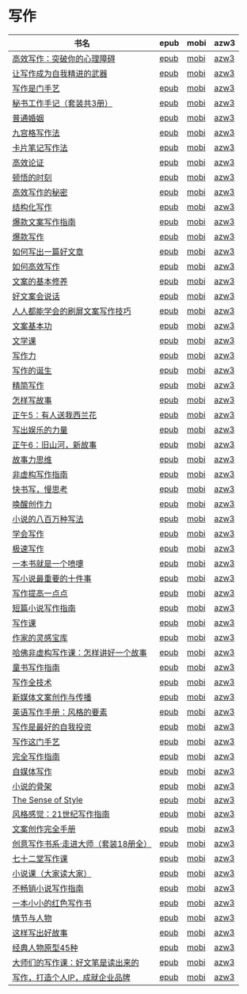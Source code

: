 # 写作

| 书名 | epub | mobi | azw3 |
| --- | --- | --- | --- |
| [高效写作：突破你的心理障碍](http://ct.dalanmei.com/f/31084289-771246910-3acba9) | [epub](http://ct.dalanmei.com/f/31084289-771246910-3acba9) | [mobi](http://ct.dalanmei.com/f/31084289-771231719-76c2b4) | [azw3](http://ct.dalanmei.com/f/31084289-771236611-710433) |
| [让写作成为自我精进的武器](http://ct.dalanmei.com/f/31084289-771247192-ba39ba) | [epub](http://ct.dalanmei.com/f/31084289-771247192-ba39ba) | [mobi](http://ct.dalanmei.com/f/31084289-771232126-6fa873) | [azw3](http://ct.dalanmei.com/f/31084289-771240215-ad5f69) |
| [写作是门手艺](http://ct.dalanmei.com/f/31084289-771240383-1a4acf) | [epub](http://ct.dalanmei.com/f/31084289-771240383-1a4acf) | [mobi](http://ct.dalanmei.com/f/31084289-771228427-100dd1) | [azw3](http://ct.dalanmei.com/f/31084289-771232430-8a5eb0) |
| [秘书工作手记（套装共3册）](http://ct.dalanmei.com/f/31084289-771241320-4bddc9) | [epub](http://ct.dalanmei.com/f/31084289-771241320-4bddc9) | [mobi](http://ct.dalanmei.com/f/31084289-771229847-1addf4) | [azw3](http://ct.dalanmei.com/f/31084289-771233399-811e51) |
| [普通婚姻](http://ct.dalanmei.com/f/31084289-771241356-7b25ab) | [epub](http://ct.dalanmei.com/f/31084289-771241356-7b25ab) | [mobi](http://ct.dalanmei.com/f/31084289-771229929-787cb5) | [azw3](http://ct.dalanmei.com/f/31084289-771233486-884122) |
| [九宫格写作法](http://ct.dalanmei.com/f/31084289-570353320-4a9732) | [epub](http://ct.dalanmei.com/f/31084289-570353320-4a9732) | [mobi](http://ct.dalanmei.com/f/31084289-570161378-a8fd99) | [azw3](http://ct.dalanmei.com/f/31084289-571401589-9ee5dd) |
| [卡片笔记写作法](http://ct.dalanmei.com/f/31084289-570355410-ea8993) | [epub](http://ct.dalanmei.com/f/31084289-570355410-ea8993) | [mobi](http://ct.dalanmei.com/f/31084289-570142603-1659bf) | [azw3](http://ct.dalanmei.com/f/31084289-571403016-d56236) |
| [高效论证](http://ct.dalanmei.com/f/31084289-570265561-2d16cf) | [epub](http://ct.dalanmei.com/f/31084289-570265561-2d16cf) | [mobi](http://ct.dalanmei.com/f/31084289-570119871-420036) | [azw3](http://ct.dalanmei.com/f/31084289-571406968-e8b643) |
| [顿悟的时刻](http://ct.dalanmei.com/f/31084289-572078470-158df2) | [epub](http://ct.dalanmei.com/f/31084289-572078470-158df2) | [mobi](http://ct.dalanmei.com/f/31084289-571730426-5071b0) | [azw3](http://ct.dalanmei.com/f/31084289-572095111-6b9566) |
| [高效写作的秘密](http://ct.dalanmei.com/f/31084289-572080665-e60a47) | [epub](http://ct.dalanmei.com/f/31084289-572080665-e60a47) | [mobi](http://ct.dalanmei.com/f/31084289-571729465-2a311e) | [azw3](http://ct.dalanmei.com/f/31084289-572108375-d4074f) |
| [结构化写作](http://ct.dalanmei.com/f/31084289-572084948-a1fc16) | [epub](http://ct.dalanmei.com/f/31084289-572084948-a1fc16) | [mobi](http://ct.dalanmei.com/f/31084289-571729039-8fdab8) | [azw3](http://ct.dalanmei.com/f/31084289-572112284-b8d052) |
| [爆款文案写作指南](http://ct.dalanmei.com/f/31084289-572086340-725506) | [epub](http://ct.dalanmei.com/f/31084289-572086340-725506) | [mobi](http://ct.dalanmei.com/f/31084289-571728907-52dfd2) | [azw3](http://ct.dalanmei.com/f/31084289-572112528-106f8d) |
| [爆款写作](http://ct.dalanmei.com/f/31084289-572087691-ae66b4) | [epub](http://ct.dalanmei.com/f/31084289-572087691-ae66b4) | [mobi](http://ct.dalanmei.com/f/31084289-571728645-215099) | [azw3](http://ct.dalanmei.com/f/31084289-572112703-407031) |
| [如何写出一篇好文章](http://ct.dalanmei.com/f/31084289-572112368-6182fb) | [epub](http://ct.dalanmei.com/f/31084289-572112368-6182fb) | [mobi](http://ct.dalanmei.com/f/31084289-571723847-3d95dc) | [azw3](http://ct.dalanmei.com/f/31084289-572116251-bf9a9a) |
| [如何高效写作](http://ct.dalanmei.com/f/31084289-572112550-1daf31) | [epub](http://ct.dalanmei.com/f/31084289-572112550-1daf31) | [mobi](http://ct.dalanmei.com/f/31084289-571723531-cb3778) | [azw3](http://ct.dalanmei.com/f/31084289-572116579-2b9e4a) |
| [文案的基本修养](http://ct.dalanmei.com/f/31084289-572112596-5d9e5e) | [epub](http://ct.dalanmei.com/f/31084289-572112596-5d9e5e) | [mobi](http://ct.dalanmei.com/f/31084289-571723389-0c764e) | [azw3](http://ct.dalanmei.com/f/31084289-572116709-869bb0) |
| [好文案会说话](http://ct.dalanmei.com/f/31084289-572112601-f7a72d) | [epub](http://ct.dalanmei.com/f/31084289-572112601-f7a72d) | [mobi](http://ct.dalanmei.com/f/31084289-571723377-242ec6) | [azw3](http://ct.dalanmei.com/f/31084289-572116731-1aa7f7) |
| [人人都能学会的刷屏文案写作技巧](http://ct.dalanmei.com/f/31084289-572114112-8a42d0) | [epub](http://ct.dalanmei.com/f/31084289-572114112-8a42d0) | [mobi](http://ct.dalanmei.com/f/31084289-571714256-aa0860) | [azw3](http://ct.dalanmei.com/f/31084289-572125046-337a89) |
| [文案基本功](http://ct.dalanmei.com/f/31084289-572114745-ad0579) | [epub](http://ct.dalanmei.com/f/31084289-572114745-ad0579) | [mobi](http://ct.dalanmei.com/f/31084289-571711448-4a90ef) | [azw3](http://ct.dalanmei.com/f/31084289-572133729-cc8a79) |
| [文学课](http://ct.dalanmei.com/f/31084289-572114906-5ce269) | [epub](http://ct.dalanmei.com/f/31084289-572114906-5ce269) | [mobi](http://ct.dalanmei.com/f/31084289-571710746-42ced8) | [azw3](http://ct.dalanmei.com/f/31084289-572134823-bbb913) |
| [写作力](http://ct.dalanmei.com/f/31084289-572115803-fbc8f4) | [epub](http://ct.dalanmei.com/f/31084289-572115803-fbc8f4) | [mobi](http://ct.dalanmei.com/f/31084289-571701879-be33b5) | [azw3](http://ct.dalanmei.com/f/31084289-572141513-d82730) |
| [写作的诞生](http://ct.dalanmei.com/f/31084289-572115868-b3338a) | [epub](http://ct.dalanmei.com/f/31084289-572115868-b3338a) | [mobi](http://ct.dalanmei.com/f/31084289-571698513-7e278d) | [azw3](http://ct.dalanmei.com/f/31084289-572144709-e122e0) |
| [精简写作](http://ct.dalanmei.com/f/31084289-572116026-8ee395) | [epub](http://ct.dalanmei.com/f/31084289-572116026-8ee395) | [mobi](http://ct.dalanmei.com/f/31084289-571681748-03e9b7) | [azw3](http://ct.dalanmei.com/f/31084289-572154980-10b13b) |
| [怎样写故事](http://ct.dalanmei.com/f/31084289-572116114-6093da) | [epub](http://ct.dalanmei.com/f/31084289-572116114-6093da) | [mobi](http://ct.dalanmei.com/f/31084289-571678384-d96fd8) | [azw3](http://ct.dalanmei.com/f/31084289-572157186-399703) |
| [正午5：有人送我西兰花](http://ct.dalanmei.com/f/31084289-572116633-824542) | [epub](http://ct.dalanmei.com/f/31084289-572116633-824542) | [mobi](http://ct.dalanmei.com/f/31084289-571666025-525cfd) | [azw3](http://ct.dalanmei.com/f/31084289-572176451-d6164f) |
| [写出娱乐的力量](http://ct.dalanmei.com/f/31084289-572116646-d4b61f) | [epub](http://ct.dalanmei.com/f/31084289-572116646-d4b61f) | [mobi](http://ct.dalanmei.com/f/31084289-571665900-8bfab8) | [azw3](http://ct.dalanmei.com/f/31084289-572176475-7e5469) |
| [正午6：旧山河，新故事](http://ct.dalanmei.com/f/31084289-572116653-1fd46f) | [epub](http://ct.dalanmei.com/f/31084289-572116653-1fd46f) | [mobi](http://ct.dalanmei.com/f/31084289-571665823-b7cc84) | [azw3](http://ct.dalanmei.com/f/31084289-572176490-2813ba) |
| [故事力思维](http://ct.dalanmei.com/f/31084289-572121119-bcde0e) | [epub](http://ct.dalanmei.com/f/31084289-572121119-bcde0e) | [mobi](http://ct.dalanmei.com/f/31084289-571638355-933d78) | [azw3](http://ct.dalanmei.com/f/31084289-572182619-b05028) |
| [非虚构写作指南](http://ct.dalanmei.com/f/31084289-571794918-572adf) | [epub](http://ct.dalanmei.com/f/31084289-571794918-572adf) | [mobi](http://ct.dalanmei.com/f/31084289-571530794-c56fbd) | [azw3](http://ct.dalanmei.com/f/31084289-572194476-5fd990) |
| [快书写，慢思考](http://ct.dalanmei.com/f/31084289-571807222-0e239e) | [epub](http://ct.dalanmei.com/f/31084289-571807222-0e239e) | [mobi](http://ct.dalanmei.com/f/31084289-571539314-f44f97) | [azw3](http://ct.dalanmei.com/f/31084289-572196053-7577b9) |
| [唤醒创作力](http://ct.dalanmei.com/f/31084289-571807726-a50f0a) | [epub](http://ct.dalanmei.com/f/31084289-571807726-a50f0a) | [mobi](http://ct.dalanmei.com/f/31084289-571540044-5e4ce4) | [azw3](http://ct.dalanmei.com/f/31084289-572196163-9b842f) |
| [小说的八百万种写法](http://ct.dalanmei.com/f/31084289-571863480-090041) | [epub](http://ct.dalanmei.com/f/31084289-571863480-090041) | [mobi](http://ct.dalanmei.com/f/31084289-571551201-3fad77) | [azw3](http://ct.dalanmei.com/f/31084289-572202151-af7925) |
| [学会写作](http://ct.dalanmei.com/f/31084289-571905951-161662) | [epub](http://ct.dalanmei.com/f/31084289-571905951-161662) | [mobi](http://ct.dalanmei.com/f/31084289-571555473-b634c5) | [azw3](http://ct.dalanmei.com/f/31084289-572202969-0586db) |
| [极速写作](http://ct.dalanmei.com/f/31084289-571983729-064661) | [epub](http://ct.dalanmei.com/f/31084289-571983729-064661) | [mobi](http://ct.dalanmei.com/f/31084289-571559925-3570a9) | [azw3](http://ct.dalanmei.com/f/31084289-572211912-9a5eac) |
| [一本书就是一个喷嚏](http://ct.dalanmei.com/f/31084289-572011360-256140) | [epub](http://ct.dalanmei.com/f/31084289-572011360-256140) | [mobi](http://ct.dalanmei.com/f/31084289-571562990-60f1cf) | [azw3](http://ct.dalanmei.com/f/31084289-571911132-ecf23a) |
| [写小说最重要的十件事](http://ct.dalanmei.com/f/31084289-571732859-fac53a) | [epub](http://ct.dalanmei.com/f/31084289-571732859-fac53a) | [mobi](http://ct.dalanmei.com/f/31084289-571614926-cc7ba9) | [azw3](http://ct.dalanmei.com/f/31084289-571912941-81f1cb) |
| [写作提高一点点](http://ct.dalanmei.com/f/31084289-571735442-003181) | [epub](http://ct.dalanmei.com/f/31084289-571735442-003181) | [mobi](http://ct.dalanmei.com/f/31084289-571611081-c2c8a5) | [azw3](http://ct.dalanmei.com/f/31084289-571913758-d2195c) |
| [短篇小说写作指南](http://ct.dalanmei.com/f/31084289-571735985-4b715d) | [epub](http://ct.dalanmei.com/f/31084289-571735985-4b715d) | [mobi](http://ct.dalanmei.com/f/31084289-571608679-6bfe00) | [azw3](http://ct.dalanmei.com/f/31084289-571914102-64a051) |
| [写作课](http://ct.dalanmei.com/f/31084289-571779419-2aca9d) | [epub](http://ct.dalanmei.com/f/31084289-571779419-2aca9d) | [mobi](http://ct.dalanmei.com/f/31084289-571523300-744f27) | [azw3](http://ct.dalanmei.com/f/31084289-571975283-3eafef) |
| [作家的灵感宝库](http://ct.dalanmei.com/f/31084289-571779508-691ae1) | [epub](http://ct.dalanmei.com/f/31084289-571779508-691ae1) | [mobi](http://ct.dalanmei.com/f/31084289-571523337-87f9b2) | [azw3](http://ct.dalanmei.com/f/31084289-571975339-5f665c) |
| [哈佛非虚构写作课：怎样讲好一个故事](http://ct.dalanmei.com/f/31084289-571793885-ef9032) | [epub](http://ct.dalanmei.com/f/31084289-571793885-ef9032) | [mobi](http://ct.dalanmei.com/f/31084289-571530621-f6cb5a) | [azw3](http://ct.dalanmei.com/f/31084289-571987714-a40e99) |
| [童书写作指南](http://ct.dalanmei.com/f/31084289-571802310-9d8240) | [epub](http://ct.dalanmei.com/f/31084289-571802310-9d8240) | [mobi](http://ct.dalanmei.com/f/31084289-571532683-a47a9c) | [azw3](http://ct.dalanmei.com/f/31084289-571989653-bb74ec) |
| [写作全技术](http://ct.dalanmei.com/f/31084289-571806515-ca805e) | [epub](http://ct.dalanmei.com/f/31084289-571806515-ca805e) | [mobi](http://ct.dalanmei.com/f/31084289-571538328-40d18b) | [azw3](http://ct.dalanmei.com/f/31084289-571991747-7fcee3) |
| [新媒体文案创作与传播](http://ct.dalanmei.com/f/31084289-571807209-c0cc41) | [epub](http://ct.dalanmei.com/f/31084289-571807209-c0cc41) | [mobi](http://ct.dalanmei.com/f/31084289-571539283-96b7b0) | [azw3](http://ct.dalanmei.com/f/31084289-571992205-a132a4) |
| [英语写作手册：风格的要素](http://ct.dalanmei.com/f/31084289-571818359-eb4f43) | [epub](http://ct.dalanmei.com/f/31084289-571818359-eb4f43) | [mobi](http://ct.dalanmei.com/f/31084289-571548060-49674c) | [azw3](http://ct.dalanmei.com/f/31084289-572054257-688747) |
| [写作是最好的自我投资](http://ct.dalanmei.com/f/31084289-571832938-eafbba) | [epub](http://ct.dalanmei.com/f/31084289-571832938-eafbba) | [mobi](http://ct.dalanmei.com/f/31084289-571549606-e28461) | [azw3](http://ct.dalanmei.com/f/31084289-572065546-f50463) |
| [写作这门手艺](http://ct.dalanmei.com/f/31084289-571844732-6f2759) | [epub](http://ct.dalanmei.com/f/31084289-571844732-6f2759) | [mobi](http://ct.dalanmei.com/f/31084289-571550365-f5c797) | [azw3](http://ct.dalanmei.com/f/31084289-572066612-7d944a) |
| [完全写作指南](http://ct.dalanmei.com/f/31084289-571851178-6379c3) | [epub](http://ct.dalanmei.com/f/31084289-571851178-6379c3) | [mobi](http://ct.dalanmei.com/f/31084289-571550781-80b425) | [azw3](http://ct.dalanmei.com/f/31084289-572067234-13de41) |
| [自媒体写作](http://ct.dalanmei.com/f/31084289-571852761-85dc0d) | [epub](http://ct.dalanmei.com/f/31084289-571852761-85dc0d) | [mobi](http://ct.dalanmei.com/f/31084289-571550785-a45e0c) | [azw3](http://ct.dalanmei.com/f/31084289-572067262-f05162) |
| [小说的骨架](http://ct.dalanmei.com/f/31084289-571862153-914bc7) | [epub](http://ct.dalanmei.com/f/31084289-571862153-914bc7) | [mobi](http://ct.dalanmei.com/f/31084289-571551125-77cb3d) | [azw3](http://ct.dalanmei.com/f/31084289-572067972-25cc68) |
| [The Sense of Style](http://ct.dalanmei.com/f/31084289-571911697-bc400a) | [epub](http://ct.dalanmei.com/f/31084289-571911697-bc400a) | [mobi](http://ct.dalanmei.com/f/31084289-571556010-192525) | [azw3](http://ct.dalanmei.com/f/31084289-572072970-4ce13f) |
| [风格感觉：21世纪写作指南](http://ct.dalanmei.com/f/31084289-571986318-af87da) | [epub](http://ct.dalanmei.com/f/31084289-571986318-af87da) | [mobi](http://ct.dalanmei.com/f/31084289-571560808-1e14f3) | [azw3](http://ct.dalanmei.com/f/31084289-572078711-ddfb36) |
| [文案创作完全手册](http://ct.dalanmei.com/f/31084289-571986957-c1cdb6) | [epub](http://ct.dalanmei.com/f/31084289-571986957-c1cdb6) | [mobi](http://ct.dalanmei.com/f/31084289-571561110-1a4372) | [azw3](http://ct.dalanmei.com/f/31084289-571904816-e3c395) |
| [创意写作书系·走进大师（套装18册全）](http://ct.dalanmei.com/f/31084289-571736454-0f0093) | [epub](http://ct.dalanmei.com/f/31084289-571736454-0f0093) | [mobi](http://ct.dalanmei.com/f/31084289-571582526-1e4b5d) | [azw3](http://ct.dalanmei.com/f/31084289-571856718-1f2828) |
| [七十二堂写作课](http://ct.dalanmei.com/f/31084289-571737097-7e6ae4) | [epub](http://ct.dalanmei.com/f/31084289-571737097-7e6ae4) | [mobi](http://ct.dalanmei.com/f/31084289-571581393-3517a5) | [azw3](http://ct.dalanmei.com/f/31084289-571862310-93d9a8) |
| [小说课（大家读大家）](http://ct.dalanmei.com/f/31084289-571737873-ebe932) | [epub](http://ct.dalanmei.com/f/31084289-571737873-ebe932) | [mobi](http://ct.dalanmei.com/f/31084289-571588609-3f0f76) | [azw3](http://ct.dalanmei.com/f/31084289-571868025-367947) |
| [不畅销小说写作指南](http://ct.dalanmei.com/f/31084289-571775036-21467e) | [epub](http://ct.dalanmei.com/f/31084289-571775036-21467e) | [mobi](http://ct.dalanmei.com/f/31084289-571499517-5a9ef0) | [azw3](http://ct.dalanmei.com/f/31084289-571873786-188888) |
| [一本小小的红色写作书](None) | [epub](None) | [mobi](None) | [azw3](None) |
| [情节与人物](http://ct.dalanmei.com/f/31084289-571781413-e7251c) | [epub](http://ct.dalanmei.com/f/31084289-571781413-e7251c) | [mobi](http://ct.dalanmei.com/f/31084289-571422040-3a1bcb) | [azw3](http://ct.dalanmei.com/f/31084289-571881940-674036) |
| [这样写出好故事](http://ct.dalanmei.com/f/31084289-571781427-848052) | [epub](http://ct.dalanmei.com/f/31084289-571781427-848052) | [mobi](http://ct.dalanmei.com/f/31084289-571422073-3a6f91) | [azw3](http://ct.dalanmei.com/f/31084289-571881974-e1cb45) |
| [经典人物原型45种](http://ct.dalanmei.com/f/31084289-571783257-f1ea73) | [epub](http://ct.dalanmei.com/f/31084289-571783257-f1ea73) | [mobi](http://ct.dalanmei.com/f/31084289-571425192-75bf5d) | [azw3](http://ct.dalanmei.com/f/31084289-571884240-69a2cb) |
| [大师们的写作课：好文笔是读出来的](None) | [epub](None) | [mobi](None) | [azw3](None) |
| [写作，打造个人IP，成就企业品牌](http://ct.dalanmei.com/f/31084289-571792445-c63584) | [epub](http://ct.dalanmei.com/f/31084289-571792445-c63584) | [mobi](http://ct.dalanmei.com/f/31084289-571459050-115984) | [azw3](http://ct.dalanmei.com/f/31084289-571904327-ef9c5d) |
